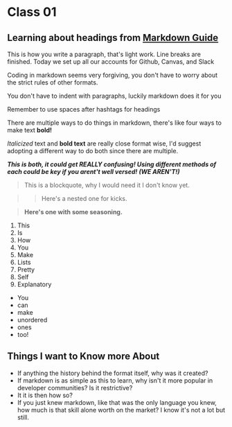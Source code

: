 # Class 01

## Learning about headings from [Markdown Guide](https://www.markdownguide.org/basic-syntax/)

This is how you write a paragraph, that's light work.
Line breaks are finished.
Today we set up all our accounts for Github, Canvas, and Slack

Coding in markdown seems very forgiving, you don't have to worry about the strict rules of other formats.

You don't have to indent with paragraphs, luckily markdown does it for you

Remember to use spaces after hashtags for  headings

There are multiple ways to do things in markdown, there's like four ways to make text **bold!**

*Italicized* text and **bold text** are really close format wise, I'd suggest adopting a different way to do both since there are multiple.

***This is both, it could get REALLY confusing! Using different methods of each could be key if you arent't well versed! (WE AREN'T!)***
> This is a blockquote, why I would need it I don't know yet.

> > Here's a nested one for kicks.

>**Here's one with some seasoning.**

1. This
2. Is
3. How
4. You 
5. Make
6. Lists
7. Pretty 
8. Self
9. Explanatory

- You 
- can
- make
- unordered
- ones
- too!
## Things I want to Know more About
- If anything the history behind the format itself, why was it created?
- If markdown is as simple as this to learn, why isn't it more popular in developer communities? Is it restrictive?
- It it is then how so?
- If you just knew markdown, like that was the only language you knew, how much is that skill alone worth on the market? I know it's not a lot but still.










